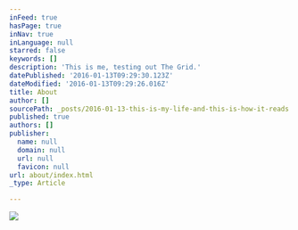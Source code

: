 ```yaml
---
inFeed: true
hasPage: true
inNav: true
inLanguage: null
starred: false
keywords: []
description: 'This is me, testing out The Grid.'
datePublished: '2016-01-13T09:29:30.123Z'
dateModified: '2016-01-13T09:29:26.016Z'
title: About
author: []
sourcePath: _posts/2016-01-13-this-is-my-life-and-this-is-how-it-reads.md
published: true
authors: []
publisher:
  name: null
  domain: null
  url: null
  favicon: null
url: about/index.html
_type: Article

---
```

![](https://s3-us-west-2.amazonaws.com/the-grid-img/p/689738020f922aabc303db48100a0acbc96e054f.png)